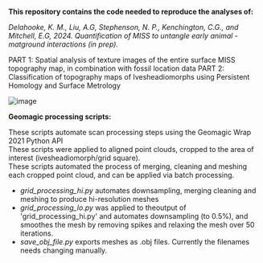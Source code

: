**This repository contains the code needed to reproduce the analyses of:**

<em>Delahooke, K. M., Liu, A.G, Stephenson, N. P., Kenchington, C.G., and Mitchell, E.G, 2024. Quantification of MISS to untangle early animal - matground interactions (in prep).</em>

PART 1: Spatial analysis of texture images of the entire surface MISS topography map, in combination with fossil location data
PART 2: Classification of topography maps of Ivesheadiomorphs using Persistent Homology and Surface Metrology

![image](https://github.com/user-attachments/assets/cddf22b4-7a29-4d9e-b336-e2b543d67d8a)

**Geomagic processing scripts:**

These scripts automate scan processing steps using the Geomagic Wrap 2021 Python API  
These scripts were applied to aligned point clouds, cropped to the area of interest (ivesheadiomorph/grid square).   
These scripts automated the process of merging, cleaning and meshing each cropped point cloud, and can be applied via batch processing.  

<ul>
  <li><em>grid_processing_hi.py</em> automates downsampling, merging cleaning and meshing to produce hi-resolution meshes</li>
  <li><em>grid_processing_lo.py</em> was applied to theoutput of 'grid_processing_hi.py' and automates downsampling (to 0.5%), and smoothes the mesh by removing spikes and relaxing the mesh over 50 iterations.</li>
  <li><em>save_obj_file.py</em> exports meshes as .obj files. Currently the filenames needs changing manually.</li>
</ul>








